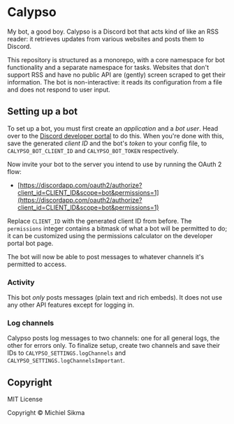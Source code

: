 Calypso
=======

My bot, a good boy. Calypso is a Discord bot that acts kind of like an RSS reader: it retrieves updates from various websites and posts them to Discord.

This repository is structured as a monorepo, with a core namespace for bot functionality and a separate namespace for tasks. Websites that don't support RSS and have no public API are (gently) screen scraped to get their information. The bot is non-interactive: it reads its configuration from a file and does not respond to user input.

## Setting up a bot

To set up a bot, you must first create an *application* and a *bot user*. Head over to the [Discord developer portal](https://discordapp.com/developers/applications) to do this. When you're done with this, save the generated *client ID* and the bot's *token* to your config file, to `CALYPSO_BOT_CLIENT_ID` and `CALYPSO_BOT_TOKEN` respectively.

Now invite your bot to the server you intend to use by running the OAuth 2 flow:

* [https://discordapp.com/oauth2/authorize?client_id=CLIENT_ID&scope=bot&permissions=1](https://discordapp.com/oauth2/authorize?client_id=CLIENT_ID&scope=bot&permissions=1)

Replace `CLIENT_ID` with the generated client ID from before. The `permissions` integer contains a bitmask of what a bot will be permitted to do; it can be customized using the permissions calculator on the developer portal bot page.

The bot will now be able to post messages to whatever channels it's permitted to access.

### Activity

This bot *only* posts messages (plain text and rich embeds). It does not use any other API features except for logging in.

### Log channels

Calypso posts log messages to two channels: one for all general logs, the other for errors only. To finalize setup, create two channels and save their IDs to `CALYPSO_SETTINGS.logChannels` and `CALYPSO_SETTINGS.logChannelsImportant`.

## Copyright

MIT License

Copyright © Michiel Sikma
